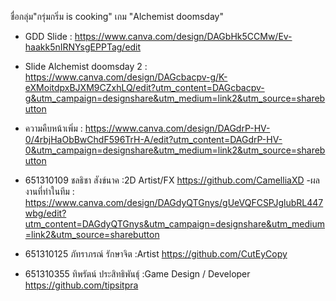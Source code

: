 ชื่อกลุ่ม"กรุ่มกริ่ม is cooking"
เกม "Alchemist doomsday"

- GDD Slide : https://www.canva.com/design/DAGbHk5CCMw/Ev-haakk5nIRNYsgEPPTag/edit
- Slide Alchemist doomsday 2 : https://www.canva.com/design/DAGcbacpv-g/K-eXMoitdpxBJXM9CZxhLQ/edit?utm_content=DAGcbacpv-g&utm_campaign=designshare&utm_medium=link2&utm_source=sharebutton
- ความคืบหน้าเพิ่ม : https://www.canva.com/design/DAGdrP-HV-0/4rbjHaObBwChdF596TrH-A/edit?utm_content=DAGdrP-HV-0&utm_campaign=designshare&utm_medium=link2&utm_source=sharebutton

- 651310109 ชลธิชา สังข์นาค :2D Artist/FX 
https://github.com/CamelliaXD
-ผลงานที่ทำในทีม : https://www.canva.com/design/DAGdyQTGnys/gUeVQFCSPJglubRL447wbg/edit?utm_content=DAGdyQTGnys&utm_campaign=designshare&utm_medium=link2&utm_source=sharebutton
- 651310125 ภัทราภรณ์ รักษาจิต :Artist
https://github.com/CutEyCopy
- 651310355 ทิพรัตน์ ประสิทธิพันธุ์ :Game Design / Developer 
https://github.com/tipsitpra
